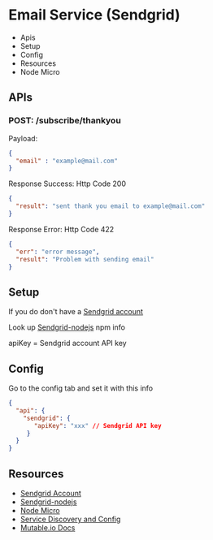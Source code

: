 Email Service (Sendgrid)
===

- Apis
- Setup
- Config
- Resources
- Node Micro


APIs
---

### POST: /subscribe/thankyou

Payload:

```json
{
  "email" : "example@mail.com"
}
```

Response Success:
Http Code 200

```json
{
  "result": "sent thank you email to example@mail.com"
}
```

Response Error:
Http Code 422

```json
{
  "err": "error message",
  "result": "Problem with sending email"
}
```

Setup
---

If you do don't have a [Sendgrid account](https://sendgrid.com)


Look up [Sendgrid-nodejs](https://github.com/sendgrid/sendgrid-nodejs#usage) npm info

apiKey = Sendgrid account API key


Config
---

Go to the config tab and set it with this info

```json
{
  "api": {
    "sendgrid": {
       "apiKey": "xxx" // Sendgrid API key
     }
  }
}
```

Resources
---
- [Sendgrid Account](https://sendgrid.com)
- [Sendgrid-nodejs](https://github.com/sendgrid/sendgrid-nodejs#usage)
- [Node Micro](https://github.com/mutable/node-micro)
- [Service Discovery and Config](https://github.com/mutable/app-launch-page)
- [Mutable.io Docs](https://github.com/mutable/Docs)
